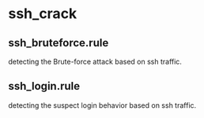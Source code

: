 # ssh_crack
## ssh_bruteforce.rule
detecting the Brute-force attack based on ssh traffic.

## ssh_login.rule
detecting the suspect login behavior based on ssh traffic.